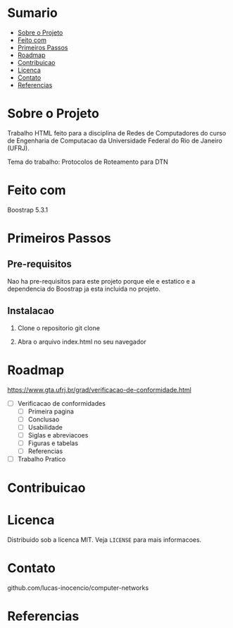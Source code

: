 # Sumario

- [Sobre o Projeto](#sobre-o-projeto)
- [Feito com](#feito-com)
- [Primeiros Passos](#primeiros-passos)
- [Roadmap](#roadmap)
- [Contribuicao](#contribuicao)
- [Licenca](#licenca)
- [Contato](#contato)
- [Referencias](#referencias)

# Sobre o Projeto

Trabalho HTML feito para a disciplina de Redes de Computadores do curso de Engenharia de Computacao da Universidade Federal do Rio de Janeiro (UFRJ).

Tema do trabalho: Protocolos de Roteamento para DTN

# Feito com

Boostrap 5.3.1 

# Primeiros Passos

## Pre-requisitos

Nao ha pre-requisitos para este projeto porque ele e estatico e a dependencia do Boostrap ja esta incluida no projeto.

## Instalacao

1. Clone o repositorio
   git clone

2. Abra o arquivo index.html no seu navegador

# Roadmap

https://www.gta.ufrj.br/grad/verificacao-de-conformidade.html
- [ ] Verificacao de conformidades
    - [ ] Primeira pagina
    - [ ] Conclusao
    - [ ] Usabilidade
    - [ ] Siglas e abreviacoes
    - [ ] Figuras e tabelas
    - [ ] Referencias
    
- [ ] Trabalho Pratico

# Contribuicao

# Licenca

Distribuido sob a licenca MIT. Veja `LICENSE` para mais informacoes.

# Contato

github.com/lucas-inocencio/computer-networks

# Referencias